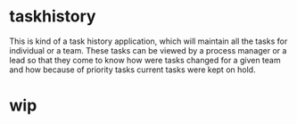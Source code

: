 # taskhistory
This is kind of a task history application, which will maintain all the tasks for individual or a team.
These tasks can be viewed by a process manager or a lead so that they come to know how were tasks changed for a given team and how because of priority tasks current tasks were kept on hold.

# wip
